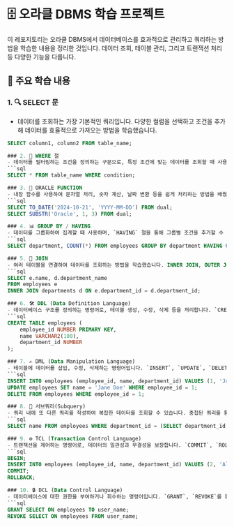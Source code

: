 # 🗄️ 오라클 DBMS 학습 프로젝트

이 레포지토리는 오라클 DBMS에서 데이터베이스를 효과적으로 관리하고 쿼리하는 방법을 학습한 내용을 정리한 것입니다. 데이터 조회, 테이블 관리, 그리고 트랜잭션 처리 등 다양한 기능을 다룹니다.

## 📘 주요 학습 내용

### 1. 🔍 SELECT 문
- 데이터를 조회하는 가장 기본적인 쿼리입니다. 다양한 컬럼을 선택하고 조건을 추가해 데이터를 효율적으로 가져오는 방법을 학습했습니다.
```sql
SELECT column1, column2 FROM table_name;

### 2. 📑 WHERE 절
- 데이터를 필터링하는 조건을 정의하는 구문으로, 특정 조건에 맞는 데이터를 조회할 때 사용합니다.
```sql
SELECT * FROM table_name WHERE condition;

### 3. 🔢 ORACLE FUNCTION
- 내장 함수를 사용하여 문자열 처리, 숫자 계산, 날짜 변환 등을 쉽게 처리하는 방법을 배웠습니다. `TO_DATE`, `TO_CHAR`, `NVL`, `SUBSTR` 등의 함수를 익혔습니다.
```sql
SELECT TO_DATE('2024-10-21', 'YYYY-MM-DD') FROM dual;
SELECT SUBSTR('Oracle', 1, 3) FROM dual;

### 4. 📊 GROUP BY / HAVING
- 데이터를 그룹화하여 집계할 때 사용하며, `HAVING` 절을 통해 그룹별 조건을 추가할 수 있습니다. 이로써 특정 조건에 맞는 그룹화된 데이터를 필터링합니다.
```sql
SELECT department, COUNT(*) FROM employees GROUP BY department HAVING COUNT(*) > 5;

### 5. 🔗 JOIN
- 여러 테이블을 연결하여 데이터를 조회하는 방법을 학습했습니다. INNER JOIN, OUTER JOIN 등을 통해 다양한 방식으로 테이블 간의 데이터를 결합할 수 있습니다.
```sql
SELECT e.name, d.department_name 
FROM employees e 
INNER JOIN departments d ON e.department_id = d.department_id;

### 6. 🛠️ DDL (Data Definition Language)
- 데이터베이스 구조를 정의하는 명령어로, 테이블 생성, 수정, 삭제 등을 처리합니다. `CREATE`, `ALTER`, `DROP` 명령어를 다루었습니다.
```sql
CREATE TABLE employees (
    employee_id NUMBER PRIMARY KEY,
    name VARCHAR2(100),
    department_id NUMBER
);

### 7. ✍️ DML (Data Manipulation Language)
- 테이블에 데이터를 삽입, 수정, 삭제하는 명령어입니다. `INSERT`, `UPDATE`, `DELETE` 명령어를 사용해 데이터를 조작하는 방법을 배웠습니다.
```sql
INSERT INTO employees (employee_id, name, department_id) VALUES (1, 'John Doe', 10);
UPDATE employees SET name = 'Jane Doe' WHERE employee_id = 1;
DELETE FROM employees WHERE employee_id = 1;

### 8. 🔄 서브쿼리(Subquery)
- 쿼리 내에 또 다른 쿼리를 작성하여 복잡한 데이터를 조회할 수 있습니다. 중첩된 쿼리를 통해 더 세부적인 데이터를 추출하고 처리하는 기술을 익혔습니다.
```sql
SELECT name FROM employees WHERE department_id = (SELECT department_id FROM departments WHERE department_name = 'HR');

### 9. ⚙️ TCL (Transaction Control Language)
- 트랜잭션을 제어하는 명령어로, 데이터의 일관성과 무결성을 보장합니다. `COMMIT`, `ROLLBACK`, `SAVEPOINT` 등을 사용해 트랜잭션의 시작과 종료를 관리합니다.
```sql
BEGIN;
INSERT INTO employees (employee_id, name, department_id) VALUES (2, 'Alice', 20);
COMMIT;
ROLLBACK;

### 10. 🔒 DCL (Data Control Language)
- 데이터베이스에 대한 권한을 부여하거나 회수하는 명령어입니다. `GRANT`, `REVOKE`를 통해 사용자에게 권한을 부여하고 제어하는 방법을 학습했습니다.
```sql
GRANT SELECT ON employees TO user_name;
REVOKE SELECT ON employees FROM user_name;

